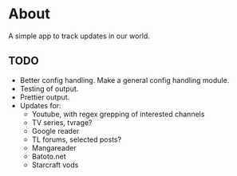 About
=====

A simple app to track updates in our world.

TODO
----

* Better config handling. Make a general config handling module.
* Testing of output.
* Prettier output.
* Updates for:
    * Youtube, with regex grepping of interested channels
    * TV series, tvrage?
    * Google reader
    * TL forums, selected posts?
    * Mangareader
    * Batoto.net
    * Starcraft vods

